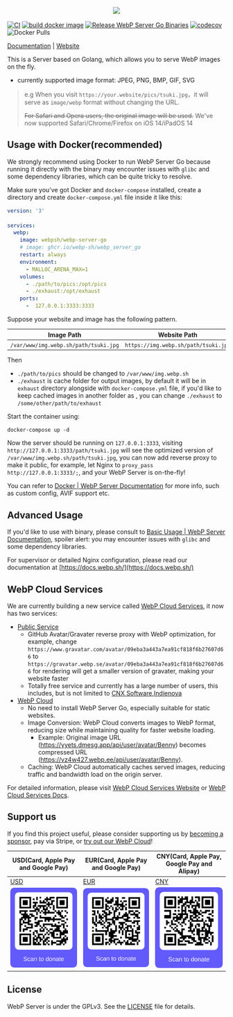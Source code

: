<p align="center">
	<img src="./pics/webp_server.png"/>
</p>

[![CI](https://github.com/webp-sh/webp_server_go/actions/workflows/CI.yaml/badge.svg)](https://github.com/webp-sh/webp_server_go/actions/workflows/CI.yaml)
[![build docker image](https://github.com/webp-sh/webp_server_go/actions/workflows/release_binary.yaml/badge.svg)](https://github.com/webp-sh/webp_server_go/actions/workflows/release_binary.yaml)
[![Release WebP Server Go Binaries](https://github.com/webp-sh/webp_server_go/actions/workflows/release_docker_image.yaml/badge.svg)](https://github.com/webp-sh/webp_server_go/actions/workflows/release_docker_image.yaml)
[![codecov](https://codecov.io/gh/webp-sh/webp_server_go/branch/master/graph/badge.svg?token=VR3BMZME65)](https://codecov.io/gh/webp-sh/webp_server_go)
![Docker Pulls](https://img.shields.io/docker/pulls/webpsh/webp-server-go?style=plastic)

[Documentation](https://docs.webp.sh/) | [Website](https://webp.sh/)

This is a Server based on Golang, which allows you to serve WebP images on the fly.

* currently supported image format: JPEG, PNG, BMP, GIF, SVG

> e.g When you visit `https://your.website/pics/tsuki.jpg`，it will serve as `image/webp` format without changing the
> URL.
>
> ~~For Safari and Opera users, the original image will be used.~~
> We've now supported Safari/Chrome/Firefox on iOS 14/iPadOS 14

## Usage with Docker(recommended)

We strongly recommend using Docker to run WebP Server Go because running it directly with the binary may encounter issues with `glibc` and some dependency libraries, which can be quite tricky to resolve.

Make sure you've got Docker and `docker-compose` installed, create a directory and create `docker-compose.yml` file inside it like this:

```yml
version: '3'

services:
  webp:
    image: webpsh/webp-server-go
    # image: ghcr.io/webp-sh/webp_server_go
    restart: always
    environment:
      - MALLOC_ARENA_MAX=1
    volumes:
      - ./path/to/pics:/opt/pics
      - ./exhaust:/opt/exhaust
    ports:
      -  127.0.0.1:3333:3333
```

Suppose your website and image has the following pattern.

| Image Path                            | Website Path                         |
| ------------------------------------- | ------------------------------------ |
| `/var/www/img.webp.sh/path/tsuki.jpg` | `https://img.webp.sh/path/tsuki.jpg` |

Then

* `./path/to/pics` should be changed to `/var/www/img.webp.sh`
* `./exhaust` is cache folder for output images, by default it will be in `exhaust` directory alongside with `docker-compose.yml` file, if you'd like to keep cached images in another folder as , you can change  `./exhaust` to `/some/other/path/to/exhaust`

Start the container using:

```
docker-compose up -d
```

Now the server should be running on `127.0.0.1:3333`, visiting `http://127.0.0.1:3333/path/tsuki.jpg` will see the optimized version of `/var/www/img.webp.sh/path/tsuki.jpg`, you can now add reverse proxy to make it public, for example, let Nginx to `proxy_pass http://127.0.0.1:3333/;`, and your WebP Server is on-the-fly!

You can refer to [Docker | WebP Server Documentation](https://docs.webp.sh/usage/docker/) for more info, such as custom config, AVIF support etc.

## Advanced Usage

If you'd like to use with binary, please consult to [Basic Usage | WebP Server Documentation](https://docs.webp.sh/usage/basic-usage/), spoiler alert: you may encounter issues with `glibc` and some dependency libraries.

For supervisor or detailed Nginx configuration, please read our documentation at [https://docs.webp.sh/](https://docs.webp.sh/)

## WebP Cloud Services

We are currently building a new service called [WebP Cloud Services](https://webp.se/), it now has two services:

* [Public Service](https://public.webp.se)
  * GitHub Avatar/Gravater reverse proxy with WebP optimization, for example, change `https://www.gravatar.com/avatar/09eba3a443a7ea91cf818f6b27607d66` to `https://gravatar.webp.se/avatar/09eba3a443a7ea91cf818f6b27607d66` for rendering will get a smaller version of gravater, making your website faster 
  * Totally free service and currently has a large number of users, this includes, but is not limited to [CNX Software](https://medium.com/amarao/scaleway-arm-servers-50f85c4cefbe),[Indienova](https://indienova.com/en) 
* [WebP Cloud](https://docs.webp.se/webp-cloud/)
  * No need to install WebP Server Go, especially suitable for static websites.
  * Image Conversion: WebP Cloud converts images to WebP format, reducing size while maintaining quality for faster website loading.
    * Example: Original image URL (https://yyets.dmesg.app/api/user/avatar/Benny) becomes compressed URL (https://vz4w427.webp.ee/api/user/avatar/Benny).
  * Caching: WebP Cloud automatically caches served images, reducing traffic and bandwidth load on the origin server.

For detailed information, please visit [WebP Cloud Services Website](https://webp.se/) or [WebP Cloud Services Docs](https://docs.webp.se/).

## Support us

If you find this project useful, please consider supporting
us by [becoming a sponsor](https://github.com/sponsors/webp-sh), pay via Stripe, or [try out our WebP Cloud](https://docs.webp.se/webp-cloud/basic/)!

| USD(Card, Apple Pay and Google Pay)              | EUR(Card, Apple Pay and Google Pay)              | CNY(Card, Apple Pay, Google Pay and Alipay)      |
|--------------------------------------------------|--------------------------------------------------|--------------------------------------------------|
| [USD](https://donate.stripe.com/4gwfZn2RDgag0bScMN) | [EUR](https://donate.stripe.com/28odRfgItgage2IfZ0) | [CNY](https://donate.stripe.com/00geVj8bX3nuf6MeUU) |
| ![](pics/USD.png)                                | ![](pics/EUR.png)                                | ![](pics/CNY.png)                                |

## License

WebP Server is under the GPLv3. See the [LICENSE](./LICENSE) file for details.

